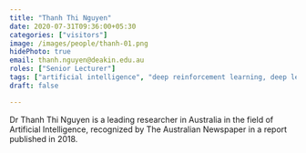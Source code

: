 ```yaml
---
title: "Thanh Thi Nguyen"
date: 2020-07-31T09:36:00+05:30
categories: ["visitors"]
image: /images/people/thanh-01.png
hidePhoto: true
email: thanh.nguyen@deakin.edu.au
roles: ["Senior Lecturer"]
tags: ["artificial intelligence", "deep reinforcement learning, deep learning,", "image processing, cyber security, IoT, data science", "big data, robotics, autonomous vehicles"]
draft: false

---
```



Dr Thanh Thi Nguyen is a leading researcher in Australia in the field of Artificial Intelligence, recognized by The Australian Newspaper in a report published in 2018.